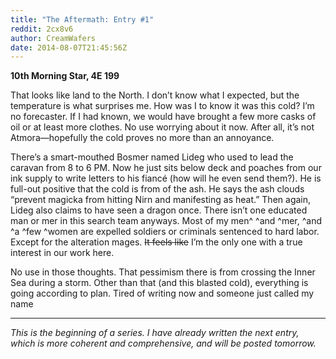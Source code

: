 ```yaml
---
title: "The Aftermath: Entry #1"
reddit: 2cx8v6
author: CreamWafers
date: 2014-08-07T21:45:56Z
---
```


**10th Morning Star, 4E 199**

That looks like land to the North. I don’t know what I expected, but the temperature is what surprises me. How was I to know it was this cold? I’m no forecaster. If I had known, we would have brought a few more casks of oil or at least more clothes. No use worrying about it now. After all, it’s not Atmora—hopefully the cold proves no more than an annoyance.

There’s a smart-mouthed Bosmer named Lideg who used to lead the caravan from 8 to 6 PM. Now he just sits below deck and poaches from our ink supply to write letters to his fiancé (how will he even send them?). He is full-out positive that the cold is from of the ash. He says the ash clouds “prevent magicka from hitting Nirn and manifesting as heat.” Then again, Lideg also claims to have seen a dragon once.
There isn’t one educated man or mer in this search team anyways. Most of my men^ ^and ^mer, ^and ^a ^few ^women are expelled soldiers or criminals sentenced to hard labor. Except for the alteration mages. ~~It feels like~~ I’m the only one with a true interest in our work here.

No use in those thoughts. That pessimism there is from crossing the Inner Sea during a storm. Other than that (and this blasted cold), everything is going according to plan. Tired of writing now and someone just called my name

-----------------------------------------------------------

*This is the beginning of a series. I have already written the next entry, which is more coherent and comprehensive, and will be posted tomorrow.*
